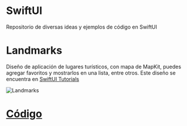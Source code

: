 # SwiftUI
Repositorio de diversas ideas y ejemplos de código en SwiftUI

# Landmarks
Diseño de aplicación de lugares turísticos, con mapa de MapKit, puedes agregar favoritos y mostrarlos en una lista, entre otros. Este diseño se encuentra en [SwiftUI Tutorials](https://developer.apple.com/tutorials/swiftui)

![Landmarks](https://firebasestorage.googleapis.com/v0/b/matiasnnr-repository.appspot.com/o/Landmark%2Flandmark1.png?alt=media&token=bb66eb56-9650-477b-8765-1de639fe3ad9)

# [Código](https://github.com/matiasnnr/SwiftUI/tree/master/Dise%C3%B1os/Landmarks)
